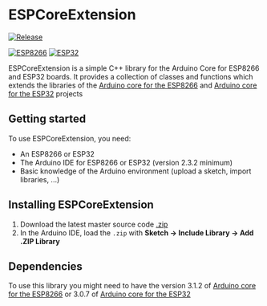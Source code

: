 # ESPCoreExtension

<a name="release"></a>
[![Release](https://img.shields.io/github/v/release/gerald-guiony/ESPCoreExtension?include_prereleases)](#release)

[![ESP8266](https://img.shields.io/badge/ESP-8266-000000.svg?longCache=true&style=flat&colorA=CC101F)](https://www.espressif.com/en/products/socs/esp8266)
[![ESP32](https://img.shields.io/badge/ESP-32-000000.svg?longCache=true&style=flat&colorA=CC101F)](https://www.espressif.com/en/products/socs/esp32)

ESPCoreExtension is a simple C++ library for the Arduino Core for ESP8266 and ESP32 boards.
It provides a collection of classes and functions which extends the libraries of the [Arduino core for the ESP8266](https://github.com/esp8266/Arduino) and [Arduino core for the ESP32](https://github.com/espressif/arduino-esp32) projects

## Getting started

To use ESPCoreExtension, you need:

* An ESP8266 or ESP32
* The Arduino IDE for ESP8266 or ESP32 (version 2.3.2 minimum)
* Basic knowledge of the Arduino environment (upload a sketch, import libraries, ...)

## Installing ESPCoreExtension

1. Download the latest master source code [.zip](https://github.com/gerald-guiony/ESPCoreExtension/archive/master.zip)
2. In the Arduino IDE, load the `.zip` with **Sketch → Include Library → Add .ZIP Library**

## Dependencies

To use this library you might need to have the version 3.1.2 of [Arduino core for the ESP8266](https://github.com/esp8266/Arduino) or 3.0.7 of [Arduino core for the ESP32](https://github.com/espressif/arduino-esp32)
